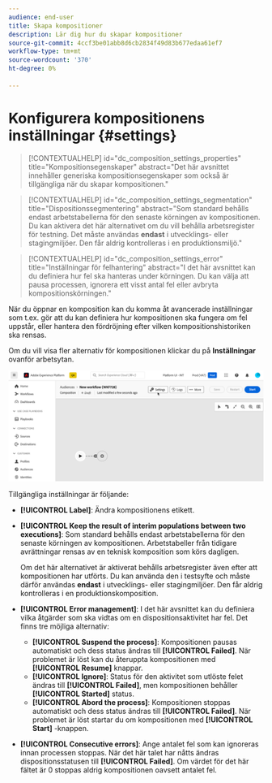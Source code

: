 ```yaml
---
audience: end-user
title: Skapa kompositioner
description: Lär dig hur du skapar kompositioner
source-git-commit: 4ccf3be01abb8d6cb2834f49d83b677edaa61ef7
workflow-type: tm+mt
source-wordcount: '370'
ht-degree: 0%

---
```



# Konfigurera kompositionens inställningar {#settings}

>[!CONTEXTUALHELP]
>id="dc_composition_settings_properties"
>title="Kompositionsegenskaper"
>abstract="Det här avsnittet innehåller generiska kompositionsegenskaper som också är tillgängliga när du skapar kompositionen."

>[!CONTEXTUALHELP]
>id="dc_composition_settings_segmentation"
>title="Dispositionssegmentering"
>abstract="Som standard behålls endast arbetstabellerna för den senaste körningen av kompositionen. Du kan aktivera det här alternativet om du vill behålla arbetsregister för testning. Det måste användas **endast** i utvecklings- eller stagingmiljöer. Den får aldrig kontrolleras i en produktionsmiljö."

>[!CONTEXTUALHELP]
>id="dc_composition_settings_error"
>title="Inställningar för felhantering"
>abstract="I det här avsnittet kan du definiera hur fel ska hanteras under körningen. Du kan välja att pausa processen, ignorera ett visst antal fel eller avbryta kompositionskörningen."

När du öppnar en komposition kan du komma åt avancerade inställningar som t.ex. gör att du kan definiera hur kompositionen ska fungera om fel uppstår, eller hantera den fördröjning efter vilken kompositionshistoriken ska rensas.

Om du vill visa fler alternativ för kompositionen klickar du på **Inställningar** ovanför arbetsytan.

![](assets/composition-create-settings.png)

Tillgängliga inställningar är följande:

* **[!UICONTROL Label]**: Ändra kompositionens etikett.

* **[!UICONTROL Keep the result of interim populations between two executions]**: Som standard behålls endast arbetstabellerna för den senaste körningen av kompositionen. Arbetstabeller från tidigare avrättningar rensas av en teknisk komposition som körs dagligen.

  Om det här alternativet är aktiverat behålls arbetsregister även efter att kompositionen har utförts. Du kan använda den i testsyfte och måste därför användas **endast** i utvecklings- eller stagingmiljöer. Den får aldrig kontrolleras i en produktionskomposition.

* **[!UICONTROL Error management]**: I det här avsnittet kan du definiera vilka åtgärder som ska vidtas om en dispositionsaktivitet har fel. Det finns tre möjliga alternativ:

   * **[!UICONTROL Suspend the process]**: Kompositionen pausas automatiskt och dess status ändras till **[!UICONTROL Failed]**. När problemet är löst kan du återuppta kompositionen med **[!UICONTROL Resume]** knappar.
   * **[!UICONTROL Ignore]**: Status för den aktivitet som utlöste felet ändras till **[!UICONTROL Failed]**, men kompositionen behåller **[!UICONTROL Started]** status.
   * **[!UICONTROL Abord the process]**: Kompositionen stoppas automatiskt och dess status ändras till **[!UICONTROL Failed]**. När problemet är löst startar du om kompositionen med **[!UICONTROL Start]** -knappen.

* **[!UICONTROL Consecutive errors]**: Ange antalet fel som kan ignoreras innan processen stoppas. När det här talet har nåtts ändras dispositionsstatusen till **[!UICONTROL Failed]**. Om värdet för det här fältet är 0 stoppas aldrig kompositionen oavsett antalet fel.

